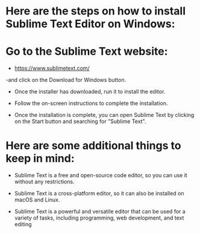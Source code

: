 # Here are the steps on how to install Sublime Text Editor on Windows:

# Go to the Sublime Text website: 


- https://www.sublimetext.com/

-and click on the Download for Windows button.

- Once the installer has downloaded, run it to install the editor.

- Follow the on-screen instructions to complete the installation.

- Once the installation is complete, you can open Sublime Text by clicking on the Start button and searching for "Sublime Text".


# Here are some additional things to keep in mind:

- Sublime Text is a free and open-source code editor, so you can use it without any restrictions.
  
- Sublime Text is a cross-platform editor, so it can also be installed on macOS and Linux.
  
- Sublime Text is a powerful and versatile editor that can be used for a variety of tasks, including programming, web development, and text editing
